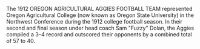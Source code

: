 The 1912 OREGON AGRICULTURAL AGGIES FOOTBALL TEAM represented Oregon Agricultural College (now known as Oregon State University) in the Northwest Conference during the 1912 college football season. In their second and final season under head coach Sam "Fuzzy" Dolan, the Aggies compiled a 3–4 record and outscored their opponents by a combined total of 57 to 40.
